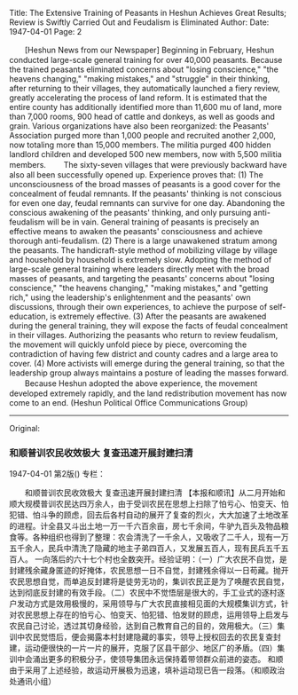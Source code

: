 Title: The Extensive Training of Peasants in Heshun Achieves Great Results; Review is Swiftly Carried Out and Feudalism is Eliminated
Author:
Date: 1947-04-01
Page: 2

　　[Heshun News from our Newspaper] Beginning in February, Heshun conducted large-scale general training for over 40,000 peasants. Because the trained peasants eliminated concerns about "losing conscience," "the heavens changing," "making mistakes," and "struggle" in their thinking, after returning to their villages, they automatically launched a fiery review, greatly accelerating the process of land reform. It is estimated that the entire county has additionally identified more than 11,600 mu of land, more than 7,000 rooms, 900 head of cattle and donkeys, as well as goods and grain. Various organizations have also been reorganized: the Peasants' Association purged more than 1,000 people and recruited another 2,000, now totaling more than 15,000 members. The militia purged 400 hidden landlord children and developed 500 new members, now with 5,500 militia members.
　　The sixty-seven villages that were previously backward have also all been successfully opened up. Experience proves that: (1) The unconsciousness of the broad masses of peasants is a good cover for the concealment of feudal remnants. If the peasants' thinking is not conscious for even one day, feudal remnants can survive for one day. Abandoning the conscious awakening of the peasants' thinking, and only pursuing anti-feudalism will be in vain. General training of peasants is precisely an effective means to awaken the peasants' consciousness and achieve thorough anti-feudalism. (2) There is a large unawakened stratum among the peasants. The handicraft-style method of mobilizing village by village and household by household is extremely slow. Adopting the method of large-scale general training where leaders directly meet with the broad masses of peasants, and targeting the peasants' concerns about "losing conscience," "the heavens changing," "making mistakes," and "getting rich," using the leadership's enlightenment and the peasants' own discussions, through their own experiences, to achieve the purpose of self-education, is extremely effective. (3) After the peasants are awakened during the general training, they will expose the facts of feudal concealment in their villages. Authorizing the peasants who return to review feudalism, the movement will quickly unfold piece by piece, overcoming the contradiction of having few district and county cadres and a large area to cover. (4) More activists will emerge during the general training, so that the leadership group always maintains a posture of leading the masses forward.
　　Because Heshun adopted the above experience, the movement developed extremely rapidly, and the land redistribution movement has now come to an end. (Heshun Political Office Communications Group)



<hr /> 

Original: 


### 和顺普训农民收效极大  复查迅速开展封建扫清

1947-04-01
第2版()
专栏：

　　和顺普训农民收效极大
    复查迅速开展封建扫清
    【本报和顺讯】从二月开始和顺大规模普训农民达四万余人，由于受训农民在思想上扫除了怕亏心、怕变天、怕犯错、怕斗争的顾虑，回去后各村自动的展开了复查的烈火，大大加速了土地改革的进程。计全县又斗出土地一万一千六百余亩，房七千余间，牛驴九百头及物品粮食等。各种组织也得到了整理：农会清洗了一千余人，又吸收了二千人，现有一万五千余人，民兵中清洗了隐藏的地主子弟四百人，又发展五百人，现有民兵五千五百人。
    一向落后的六十七个村也全数突开。经验证明：（一）广大农民不自觉，是封建残余藏身匿迹的好掩体，农民思想一日不自觉，封建残余得以一日苟藏。抛开农民思想自觉，而单追反封建将是徒劳无功的，集训农民正是为了唤醒农民自觉，达到彻底反封建的有效手段。（二）农民中不觉悟层是很大的，手工业式的逐村逐户发动方式是效用极慢的，采用领导与广大农民直接相见面的大规模集训方式，针对农民思想上存在的怕亏心、怕变天、怕犯错、怕发财的顾虑，运用领导上启发与农民自己讨论，透过其切身经验，达到自己教育自己的目的，效用极大。（三）集训中农民觉悟后，便会揭露本村封建隐藏的事实，领导上授权回去的农民复查封建，运动便很快的一片一片的展开，克服了区县干部少、地区广的矛盾。（四）集训中会涌出更多的积极分子，使领导集团永远保持着带领群众前进的姿态。
    和顺由于采用了上述经验，故运动开展极为迅速，填补运动现已告一段落。（和顺政治处通讯小组）
